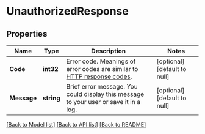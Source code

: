 # UnauthorizedResponse

## Properties
Name | Type | Description | Notes
------------ | ------------- | ------------- | -------------
**Code** | **int32** | Error code. Meanings of error codes are similar to [HTTP response codes](https://en.wikipedia.org/wiki/List_of_HTTP_status_codes). | [optional] [default to null]
**Message** | **string** | Brief error message. You could display this message to your user or save it in a log. | [optional] [default to null]

[[Back to Model list]](../README.md#documentation-for-models) [[Back to API list]](../README.md#documentation-for-api-endpoints) [[Back to README]](../README.md)


